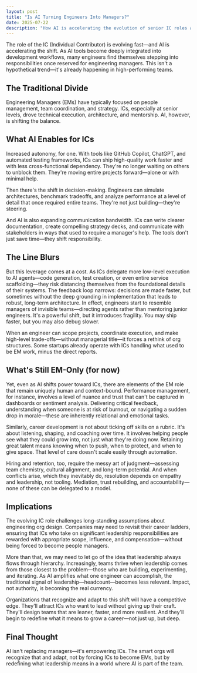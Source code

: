 ```yaml
---
layout: post
title: "Is AI Turning Engineers Into Managers?"
date: 2025-07-22
description: "How AI is accelerating the evolution of senior IC roles and blurring the line between individual contributors and managers"
---
```


The role of the IC (Individual Contributor) is evolving fast—and AI is
accelerating the shift. As AI tools become deeply integrated into development
workflows, many engineers find themselves stepping into responsibilities once
reserved for engineering managers. This isn't a hypothetical trend—it's already
happening in high-performing teams.

## The Traditional Divide

Engineering Managers (EMs) have typically focused on people management, team
coordination, and strategy. ICs, especially at senior levels, drove technical
execution, architecture, and mentorship. AI, however, is shifting the balance.

## What AI Enables for ICs

Increased autonomy, for one. With tools like GitHub Copilot, ChatGPT, and
automated testing frameworks, ICs can ship high-quality work faster and with
less cross-functional dependency. They're no longer waiting on others to unblock
them. They're moving entire projects forward—alone or with minimal help.

Then there's the shift in decision-making. Engineers can simulate architectures,
benchmark tradeoffs, and analyze performance at a level of detail that once
required entire teams. They're not just building—they're steering.

And AI is also expanding communication bandwidth. ICs can write clearer
documentation, create compelling strategy decks, and communicate with
stakeholders in ways that used to require a manager's help. The tools don't just
save time—they shift responsibility.

## The Line Blurs

But this leverage comes at a cost. As ICs delegate more low-level execution to
AI agents—code generation, test creation, or even entire service
scaffolding—they risk distancing themselves from the foundational details of
their systems. The feedback loop narrows: decisions are made faster, but
sometimes without the deep grounding in implementation that leads to robust,
long-term architecture. In effect, engineers start to resemble managers of
invisible teams—directing agents rather than mentoring junior engineers. It's a
powerful shift, but it introduces fragility. You may ship faster, but you may
also debug slower.

When an engineer can scope projects, coordinate execution, and make high-level
trade-offs—without managerial title—it forces a rethink of org structures. Some
startups already operate with ICs handling what used to be EM work, minus the
direct reports.

## What's Still EM-Only (for now)

Yet, even as AI shifts power toward ICs, there are elements of the EM role that
remain uniquely human and context-bound. Performance management, for instance,
involves a level of nuance and trust that can't be captured in dashboards or
sentiment analysis. Delivering critical feedback, understanding when someone is
at risk of burnout, or navigating a sudden drop in morale—these are inherently
relational and emotional tasks.

Similarly, career development is not about ticking off skills on a rubric. It's
about listening, shaping, and coaching over time. It involves helping people see
what they could grow into, not just what they're doing now. Retaining great
talent means knowing when to push, when to protect, and when to give space. That
level of care doesn't scale easily through automation.

Hiring and retention, too, require the messy art of judgment—assessing team
chemistry, cultural alignment, and long-term potential. And when conflicts
arise, which they inevitably do, resolution depends on empathy and leadership,
not tooling. Mediation, trust rebuilding, and accountability—none of these can
be delegated to a model.

## Implications

The evolving IC role challenges long-standing assumptions about engineering org
design. Companies may need to revisit their career ladders, ensuring that ICs
who take on significant leadership responsibilities are rewarded with
appropriate scope, influence, and compensation—without being forced to become
people managers.

More than that, we may need to let go of the idea that leadership always flows
through hierarchy. Increasingly, teams thrive when leadership comes from those
closest to the problem—those who are building, experimenting, and iterating. As
AI amplifies what one engineer can accomplish, the traditional signal of
leadership—headcount—becomes less relevant. Impact, not authority, is becoming
the real currency.

Organizations that recognize and adapt to this shift will have a competitive
edge. They'll attract ICs who want to lead without giving up their craft.
They'll design teams that are leaner, faster, and more resilient. And they'll
begin to redefine what it means to grow a career—not just up, but deep.

## Final Thought

AI isn't replacing managers—it's empowering ICs. The smart orgs will recognize
that and adapt, not by forcing ICs to become EMs, but by redefining what
leadership means in a world where AI is part of the team.
